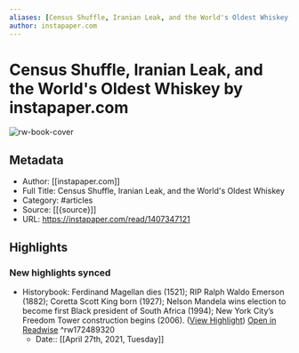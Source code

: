 ```yaml
---
aliases: [Census Shuffle, Iranian Leak, and the World's Oldest Whiskey, Census Shuffle, Iranian Leak, and the World's Oldest Whiskey]
author: instapaper.com
---
```

# Census Shuffle, Iranian Leak, and the World's Oldest Whiskey by instapaper.com

![rw-book-cover](https://readwise-assets.s3.amazonaws.com/static/images/article1.be68295a7e40.png)

## Metadata
- Author: [[instapaper.com]]
- Full Title: Census Shuffle, Iranian Leak, and the World's Oldest Whiskey
- Category: #articles
- Source: [[{source}]]
- URL: https://instapaper.com/read/1407347121

## Highlights
### New highlights synced
- Historybook: Ferdinand Magellan dies (1521); RIP Ralph Waldo Emerson (1882); Coretta Scott King born (1927); Nelson Mandela wins election to become first Black president of South Africa (1994); New York City’s Freedom Tower construction begins (2006). ([View Highlight](https://instapaper.com/read/1407347121/16212917)) [Open in Readwise](https://readwise.io/open/172489320) ^rw172489320
    - Date:: [[April 27th, 2021, Tuesday]]
